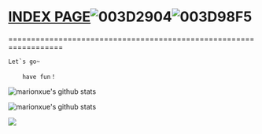 # <a target="_blank" href="https://adm1nsql.github.io/">INDEX PAGE</a>![003D2904](https://user-images.githubusercontent.com/58238284/157845027-4743e964-06fc-4c34-9cb7-bd4dfc668624.png)![003D98F5](https://user-images.githubusercontent.com/58238284/157845106-19290fd8-4e22-4803-ace5-01d4d597dd0e.png)
==================================================================



    Let`s go~ 

        have fun！  


![marionxue's github stats](https://github-readme-stats.vercel.app/api?username=adm1nSQL&theme=radical) 




![marionxue's github stats](https://github-readme-stats.vercel.app/api?username=adm1nSQL&show_icons=true&theme=radical) 







![](https://uploadfile.huiyi8.com/up/4e/65/b3/4e65b36af8b5602bb73ac8c81bab08e7.png)

